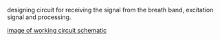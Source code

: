 designing circuit for receiving the signal from the breath band, excitation signal and processing. 

[image of working circuit schematic](assets/IMG_4926.jpg)







